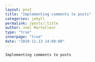 ```yaml
---
layout: post
title: "Implementing comments to posts"
categories: jekyll
permalink: /posts/:title
author: Joel Martelleur
type: "true"
innerpage: "true"
date: "2019-11-13 14:00:00" 
---
```


```
Implementing comments to posts

```